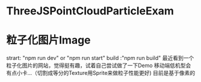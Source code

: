# ThreeJSPointCloudParticleExam
# 粒子化图片Image
 strart: "npm run dev"  or "npm run start"
build :"npm run build"
最近看到一个粒子化图片的网站，觉得挺有趣，试着自己尝试做了一下Demo
移动端低机型会有点小卡...（切割成等分的Texture用Sprite来做粒子性能更好)
目前是基于像素的
